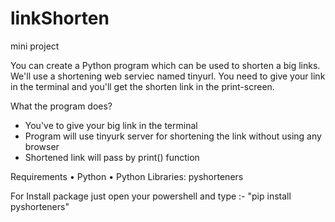 # linkShorten
mini project

You can create a Python program which can be used to shorten a big links. We'll use a shortening web serviec named tinyurl. You need to give your link in the terminal and you'll get the shorten link in the print-screen.

What the program does?
- You've to give your big link in the terminal
- Program will use tinyurk server for shortening the link without using any browser
- Shortened link will pass by print() function

Requirements
	• Python
	• Python Libraries: pyshorteners


For Install package just open your powershell and type :- "pip install pyshorteners"


